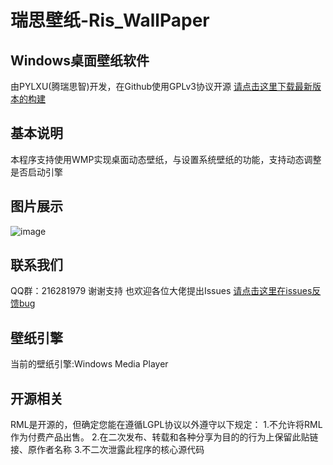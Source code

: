 # 瑞思壁纸-Ris_WallPaper
## Windows桌面壁纸软件
由PYLXU(腾瑞思智)开发，在Github使用GPLv3协议开源
[请点击这里下载最新版本的构建](https://github.com/PYLXU/Ris_WallPaper/releases)

## 基本说明
本程序支持使用WMP实现桌面动态壁纸，与设置系统壁纸的功能，支持动态调整是否启动引擎

## 图片展示

![image](https://github.com/PYLXU/Ris_WallPaper/assets/104706823/71b81217-00f7-438b-a157-0c779b1d11cc)

## 联系我们
QQ群：216281979
谢谢支持 也欢迎各位大佬提出Issues
[请点击这里在issues反馈bug](https://github.com/PYLXU/Ris_WallPaper/issues)

## 壁纸引擎
当前的壁纸引擎:Windows Media Player

## 开源相关
RML是开源的，但确定您能在遵循LGPL协议以外遵守以下规定：
1.不允许将RML作为付费产品出售。
2.在二次发布、转载和各种分享为目的的行为上保留此贴链接、原作者名称
3.不二次泄露此程序的核心源代码
